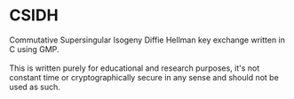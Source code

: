 # CSIDH
Commutative Supersingular Isogeny Diffie Hellman key exchange written in C using GMP.<br>
<br>This is written purely for educational and research purposes, it's not constant time or cryptographically secure in any sense and should not be used as such. 
